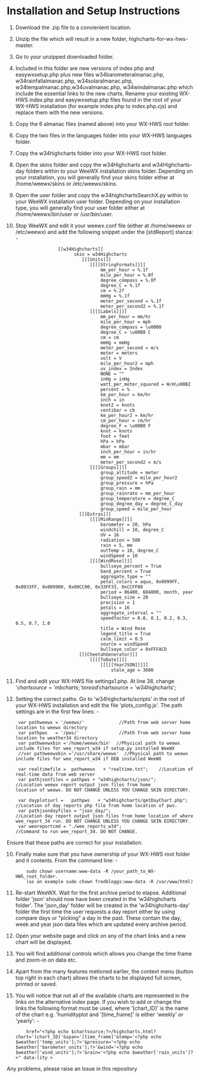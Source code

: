 # Installation and Setup Instructions

1. Download the .zip file to a convienient location.
2. Unzip the file which will result in a new folder, highcharts-for-wx-hws-master.
3. Go to your unzipped downloaded folder.
4. Included in this folder are new versions of index.php and easywxsetup.php plus new files w34barometeralmanac.php, w34rainfallalmanac.php, w34solaralmanac.php, w34tempalmanac.php,w34uvalmanac.php, w34windalmanac.php which include the essential links to the new charts. Rename your existing WX-HWS index.php and easywxsetup.php files found in the root of your WX-HWS installation (for example index.php to index.php.cjs) and replace them with the new versions. 
5. Copy the 6 almanac files (named above) into your WX-HWS root folder.
6. Copy the two files in the languages folder into your WX-HWS languages folder.
7. Copy the w34highcharts folder into your WX-HWS root folder.
8. Open the skins folder and copy the w34Highcharts and w34Highcharts-day folders within to your WeeWX installation skins folder. Depending on your installation, you will generally find your skins folder either at /home/weewx/skins or /etc/weewx/skins.
9. Open the user folder and copy the w34highchartsSearchX.py within to your WeeWX installation user folder. Depending on your installation type, you will generally find your user folder either at /home/weewx/bin/user or /usr/bin/user.
10. Stop WeeWX and edit it your weewx.conf file (either at /home/weewx or /etc/weewx) and add the following snippet under the [stdReport] stanza: -
                        
                        [[w34Highcharts]]
                              skin = w34Highcharts
                                 [[[Units]]]
                                    [[[[StringFormats]]]]
                                        mm_per_hour = %.1f
                                        mile_per_hour = %.0f
                                        degree_compass = %.0f
                                        degree_C = %.1f
                                        cm = %.2f
                                        mmHg = %.1f
                                        meter_per_second = %.1f         
                                        meter_per_second2 = %.1f
                                    [[[[Labels]]]]
                                        mm_per_hour = mm/hr
                                        mile_per_hour = mph
                                        degree_compass = \u00B0
                                        degree_C = \u00B0 C
                                        cm = cm
                                        mmHg = mmHg
                                        meter_per_second = m/s
                                        meter = meters
                                        volt = V
                                        mile_per_hour2 = mph
                                        uv_index = Index
                                        NONE = ""
                                        inHg = inHg
                                        watt_per_meter_squared = W/m\u00B2
                                        percent = %
                                        km_per_hour = km/hr
                                        inch = in
                                        knot2 = knots
                                        centibar = cb
                                        km_per_hour2 = km/hr
                                        cm_per_hour = cm/hr
                                        degree_F = \u00B0 F
                                        knot = knots
                                        foot = feet
                                        hPa = hPa
                                        mbar = mbar
                                        inch_per_hour = in/hr
                                        mm = mm
                                        meter_per_second2 = m/s
                                    [[[[Groups]]]]
                                        group_altitude = meter
                                        group_speed2 = mile_per_hour2
                                        group_pressure = hPa
                                        group_rain = mm
                                        group_rainrate = mm_per_hour
                                        group_temperature = degree_C
                                        group_degree_day = degree_C_day
                                        group_speed = mile_per_hour
                                [[[Extras]]]
                                    [[[[MinRange]]]]
                                        barometer = 20, hPa
                                        windchill = 10, degree_C
                                        UV = 16
                                        radiation = 500
                                        rain = 5, mm
                                        outTemp = 10, degree_C
                                        windSpeed = 10
                                    [[[[WindRose]]]]
                                        bullseye_percent = True
                                        band_percent = True
                                        aggregate_type = ""
                                        petal_colors = aqua, 0x0099FF, 0x0033FF, 0x009900, 0x00CC00, 0x33FF33, 0xCCFF00
                                        period = 86400, 604800, month, year
                                        bullseye_size = 20
                                        precision = 1
                                        petals = 16
                                        aggregate_interval = ""
                                        speedfactor = 0.0, 0.1, 0.2, 0.3, 0.5, 0.7, 1.0
                                        title = Wind Rose
                                        legend_title = True
                                        calm_limit = 0.5
                                        source = windSpeed
                                        bullseye_color = 0xFFFACD
                                [[[CheetahGenerator]]]
                                    [[[[ToDate]]]]
                                        [[[[[YearJSON]]]]]
                                            stale_age = 3600

 
8. Find and edit your WX-HWS file settings1.php. At line 38, change '$chartsource   = 'mbcharts;' to read '$chartsource   = 'w34highcharts';
9. Setting the correct paths. Go to 'w34highcharts/scripts' in the root of your WX-HWS installation and edit the file 'plots_config.js'. The path settings are in the first few lines: -

        var pathweewx = '/weewx/'             //Path from web server home location to weewx directory
        var pathpws   = '/pws/'               //Path from web server home location to weather34 directory
        var pathweewxbin ='/home/weewx/bin'  //Physical path to weewx include files for wee_report_w34 if setup.py installed WeeWX
        //var pathweewxbin ='/usr/share/weewx'  //Physical path to weewx include files for wee_report_w34 if DEB installed WeeWX

        var realtimefile =  pathweewx   + "realtime.txt";    //Location of real-time data from web server
        var pathjsonfiles = pathpws + "w34highcharts/json/";                    //Location weewx report output json files from home             location of weewx. DO NOT CHANGE UNLESS YOU CHANGE SKIN DIRECTORY.

        var dayplotsurl =   pathpws   + "w34highcharts/getDayChart.php"; //Location of day reports php file from home location of pws.
        var pathjsondayfiles = "json_day/";                         //Location day report output json files from home location of where         wee_report_34 run. DO NOT CHANGE UNLESS YOU CHANGE SKIN DIRECTORY.
        var weereportcmd = "./wee_reports_w34";                     //Command to run wee_report_34. DO NOT CHANGE.
        
Ensure that these paths are correct for your installation.        

10. Finally make sure that you have ownership of your WX-HWS root folder and it contents. From the command line: -

            sudo chown username:www-data -R /your_path_to_WX-HWS_root_folder. 
            (as an example sudo chown fredbloggs:www-data -R /var/www/html)
            
11. Re-start WeeWX. Wait for the first archive period to elapse. Additional folder 'json' should now have been created in the 'w34highcharts folder'. The 'json_day' folder will be created in the 'w34highcharts-day' folder the first time the user requests a day report either by using compare days or "picking" a day in the past. These contain the day, week and year json data files which are updated every archive period.
12. Open your website page and click on any of the chart links and a new chart will be displayed.
13. You will find additional controls which allows you change the time frame and zoom-in on data etc. 
14. Apart from the many features metioned earlier, the context menu (button top right in each chart) allows the charts to be displayed full screen, printed or saved.
            
14. You will notice that not all of the available charts are represented in the links on the alternative index page. If you wish to add or change the links the following format must be used, where '[chart_ID]' is the name of the chart e.g. 'humidityplot and '[time_frame]' is either 'weekly' or 'yearly': -

            href="<?php echo $chartsource;?>/highcharts.html?chart='[chart_ID]'&span='[time_frame]'&temp='<?php echo $weather['temp_units'];?>'&pressure='<?php echo $weather['barometer_units'];?>'&wind='<?php echo $weather['wind_units'];?>'&rain='<?php echo $weather['rain_units']?>" data-lity >
            
            
            
            
Any problems, please raise an Issue in this repository 
